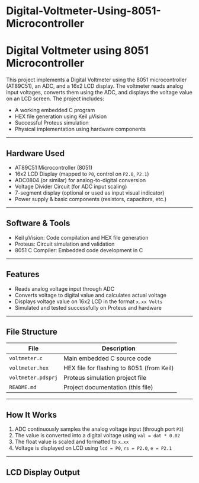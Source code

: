 # Digital-Voltmeter-Using-8051-Microcontroller

# Digital Voltmeter using 8051 Microcontroller

This project implements a Digital Voltmeter using the 8051 microcontroller (AT89C51), an ADC, and a 16x2 LCD display. The voltmeter reads analog input voltages, converts them using the ADC, and displays the voltage value on an LCD screen. The project includes:

- A working embedded C program
- HEX file generation using Keil µVision
- Successful Proteus simulation
- Physical implementation using hardware components

---

## Hardware Used

- AT89C51 Microcontroller (8051)
- 16x2 LCD Display (mapped to `P0`, control on `P2.0`, `P2.1`)
- ADC0804 (or similar) for analog-to-digital conversion
- Voltage Divider Circuit (for ADC input scaling)
- 7-segment display (optional or used as input visual indicator)
- Power supply & basic components (resistors, capacitors, etc.)

---

## Software & Tools

- Keil µVision: Code compilation and HEX file generation
- Proteus: Circuit simulation and validation
- 8051 C Compiler: Embedded code development in C

---

## Features

- Reads analog voltage input through ADC
- Converts voltage to digital value and calculates actual voltage
- Displays voltage value on 16x2 LCD in the format `x.xx Volts`
- Simulated and tested successfully on Proteus and hardware

---

## File Structure

| File                | Description                                |
|---------------------|--------------------------------------------|
| `voltmeter.c`       | Main embedded C source code                |
| `voltmeter.hex`     | HEX file for flashing to 8051 (from Keil)  |
| `voltmeter.pdsprj`  | Proteus simulation project file            |
| `README.md`         | Project documentation (this file)          |

---

## How It Works

1. ADC continuously samples the analog voltage input (through port `P3`)
2. The value is converted into a digital voltage using `val = dat * 0.02`
3. The float value is scaled and formatted to `x.xx`
4. Voltage is displayed on LCD using `lcd = P0`, `rs = P2.0`, `e = P2.1`

---

## LCD Display Output


